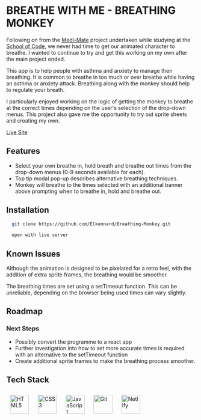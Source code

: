 # BREATHE WITH ME - BREATHING MONKEY

Following on from the [Medi-Mate](https://github.com/SchoolOfCode/medi-mate-front-end) project undertaken while studying at the [School of Code](https://www.schoolofcode.co.uk/), we never had time to get our animated character to breathe. I wanted to continue to try and get this working on my own after the main project ended.

This app is to help people with asthma and anxiety to manage their breathing. It is common to breathe in too much or over breathe while having an asthma or anxiety attack. Breathing along with the monkey should help to regulate your breath.

I particularly enjoyed working on the logic of getting the monkey to breathe at the correct times depending on the user's selection of the drop-down menus. This project also gave me the opportunity to try out sprite sheets and creating my own.

[Live Site](https://breathe-with-me.netlify.app/)

## Features
- Select your own breathe in, hold breath and breathe out times from the drop-down menus (0-9 seconds available for each).
- Top tip modal pop-up describes alternative breathing techniques.
- Monkey will breathe to the times selected with an additional banner above prompting when to breathe in, hold and breathe out.

## Installation
```bash
  git clone https://github.com/Elkennard/Breathing-Monkey.git
  
  open with live server
```
## Known Issues
Although the animation is designed to be pixelated for a retro feel, with the addition of extra sprite frames, the breathing would be smoother.

The breathing times are set using a setTimeout function. This can be unreliable, depending on the browser being used times can vary slightly.

## Roadmap
### Next Steps
- Possibly convert the programme to a react app
- Further investigation into how to set more accurate times is required with an alternative to the setTimeout function
- Create additional sprite frames to make the breathing process smoother.

## Tech Stack
<div align="left">
<a href="https://developer.mozilla.org/en-US/docs/Glossary/HTML5" target="_blank"><img style="margin: 10px" src="https://seeklogo.com/images/H/html5-logo-EF92D240D7-seeklogo.com.png" alt="HTML5" height="50"/></a>
<a href="https://www.w3schools.com/css/" target="_blank"><img style="margin: 10px" src="https://profilinator.rishav.dev/skills-assets/css3-original-wordmark.svg" alt="CSS3" height="50" /></a>
<a href="https://www.javascript.com/" target="_blank"><img style="margin: 10px" src="https://profilinator.rishav.dev/skills-assets/javascript-original.svg" alt="JavaScript" height="50" /></a>
<a href="https://github.com/" target="_blank"><img style="margin: 10px" src="https://profilinator.rishav.dev/skills-assets/git-scm-icon.svg" alt="Git" height="50" /></a>
<a href="https://www.netlify.com/" target="_blank"><img style="margin: 10px" src="https://www.vectorlogo.zone/logos/netlify/netlify-ar21.svg" alt="Netlify" height="50"/></a>
</div>